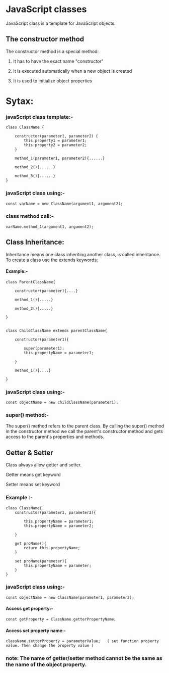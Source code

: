 # JavaScript classes

JavaScript class is a template for JavaScript objects.

## The constructor method
The constructor method is a special method:

1. It has to have the exact name "constructor"

2. It is executed automatically when a new object is created

3. It is used to initialize object properties

# Sytax:

### javaScript class template:-

    class ClassName {

        constructor(parameter1, parameter2) {
            this.property1 = parameter1;
            this.property2 = parameter2;
        }

        method_1(parameter1, parameter2){......}

        method_2(){......}

        method_3(){......}
    }


### javaScript class using:-

    const varName = new ClassName(argument1, argument2);

### class method call:-

    varName.method_1(argument1, argument2);

## Class Inheritance:

Inheritance means one class inheriting another class, is called inheritance. To create a class use the   extends keywords;

#### Example:-

    class ParentClassName{

        constructor(parameter){....}

        method_1(){.....}

        method_2(){.....}

    }


    class ChildClassName extends parentClassName{

        constructor(parameter1){

            super(parameter1);
            this.propertyName = parameter1; 

        }

        method_1(){....}

    }

### javaScript class using:-

    const objectName = new childClassName(parameter1);


### super() method:-
The super() method refers to the parent class. By calling the super() method in the constructor method we call the parent's constructor method and gets access to the parent's properties and methods.



## Getter & Setter 

Class always allow getter and setter. 

Getter means  get keyword

Setter means set keyword


### Example :-

    class ClassName{
        constructor(parameter1, parameter2){

            this.propertyName = parameter1;
            this.propertyName = parameter2;

        }

        get proName(){
            return this.propertyName;
        }

        set proName(parameter){
            this.propertyName = parameter; 
        }
    }


### javaScript class using:-

    const objectName = new ClassName(parameter1, parameter2);

#### Access get property:-

    const getProperty = ClassName.getterPropertyName;

#### Access set property name:-

    className.setterProperty = parameterValue;   ( set function property value. Then change the property value )


### note: The name of getter/setter method cannot be the same as the name of the object property.  








